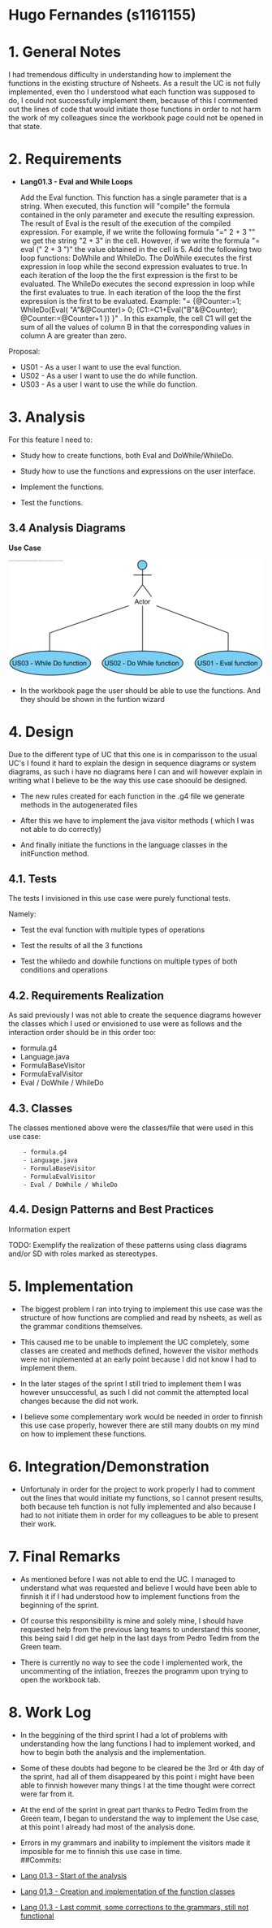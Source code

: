 **Hugo Fernandes** (s1161155)
===============================

# 1. General Notes
I had tremendous difficulty in understanding how to implement the functions in the existing structure of Nsheets. As a result the UC is not fully implemented, even tho I understood what each function was supposed to do, I could not successfully implement them, because of this I commented out the lines of code that would initiate those functions in order to not harm the work of my colleagues since the workbook page could not be opened in that state.

# 2. Requirements

- **Lang01.3 - Eval and While Loops**

	Add the Eval function. This function has a single parameter that is a string. When executed, this function will "compile" the formula contained in the only parameter and execute the resulting expression. The result of Eval is the result of the execution of the compiled expression. For example, if we write the following formula "=" 2 + 3 "" we get the string "2 + 3" in the cell. However, if we write the formula "= eval (" 2 + 3 ")" the value obtained in the cell is 5. Add the following two loop functions: DoWhile and WhileDo. The DoWhile executes the first expression in loop while the second expression evaluates to true. In each iteration of the loop the the first expression is the first to be evaluated. The WhileDo executes the second expression in loop while the first evaluates to true. In each iteration of the loop the the first expression is the first to be evaluated. Example: "= {@Counter:=1; WhileDo(Eval( "A"&@Counter)> 0; {C1:=C1+Eval("B"&@Counter); @Counter:=@Counter+1 }) }" . In this example, the cell C1 will get the sum of all the values of column B in that the corresponding values in column A are greater than zero.

 Proposal:
   
   - US01 - As a user I want to use the eval function.
   - US02 - As a user I want to use the do while function.
   - US03 - As a user I want to use the while do function.
   
# 3. Analysis

For this feature I need to:  

- Study how to create functions, both Eval and DoWhile/WhileDo. 

- Study how to use the functions and expressions on the user interface.

- Implement the functions.

- Test the functions.

## 3.4 Analysis Diagrams

**Use Case**

![Use Case](US.png)

- In the workbook page the user should be able to use the functions. And they should be shown in the funtion wizard

# 4. Design

Due to the different type of UC that this one is in comparisson to the usual UC's I found it hard to explain the design in sequence diagrams or system diagrams, as such i have no diagrams here I can and will however explain in writing what I believe to be the way this use case shoould be designed.

- The new rules created for each function in the .g4 file we generate methods in the autogenerated files

- After this we have to implement the java visitor methods ( which I was not able to do correctly)

- And finally initiate the functions in the language classes in the initFunction method.


## 4.1. Tests
The tests I invisioned in this use case were purely functional tests.

Namely: 

- Test the eval function with multiple types of operations

- Test the results of all the 3 functions

- Test the whiledo and dowhile functions on multiple types of both conditions and operations


## 4.2. Requirements Realization

As said previously I was not able to create the sequence diagrams however the classes which I used or envisioned to use were as follows and the interaction order should be in this order too:

- formula.g4
- Language.java
- FormulaBaseVisitor
- FormulaEvalVisitor
- Eval / DoWhile / WhileDo

## 4.3. Classes
The classes mentioned above were the classes/file that were used in this use case:
        
        - formula.g4
        - Language.java
        - FormulaBaseVisitor
        - FormulaEvalVisitor
        - Eval / DoWhile / WhileDo



## 4.4. Design Patterns and Best Practices
Information expert

TODO: Exemplify the realization of these patterns using class diagrams and/or SD with roles marked as stereotypes.

# 5. Implementation

- The biggest problem I ran into trying to implement this use case was the structure of how functions are complied and read by nsheets, as well as the grammar conditions themselves.

- This caused me to be unable to implement the UC completely, some classes are created and methods defined, however the visitor methods were not inplemented at an early point because I did not know I had to implement them.
 
- In the later stages of the sprint I still tried to implement them I was however unsuccessful, as such I did not commit the attempted local changes because the did not work. 

- I believe some complementary work would be needed in order to finnish this use case properly, however there are still many doubts on my mind on how to implement these functions.

# 6. Integration/Demonstration
- Unfortunaly in order for the project to work properly I had to comment out the lines that would initiate my functions, so I cannot present results, both because teh function is not fully implemented and also because I had to not initiate them in order for my colleagues to be able to present their work.

# 7. Final Remarks
- As mentioned before I was not able to end the UC. I managed to understand what was requested and believe I would have been able to finnish it if I had understood how to implement functions from the beginning of the sprint. 

- Of course this responsibility is mine and solely mine, I should have requested help from the previous lang teams to understand this sooner, this being said I did get help in the last days from Pedro Tedim from the Green team.

- There is currently no way to see the code I implemented work, the uncommenting of the intiation, freezes the programm upon trying to open the workbook tab.

# 8. Work Log

- In the beggining of the third sprint I had a lot of problems with understanding how the lang functions I had to implement worked, and how to begin both the analysis and the implementation.

- Some of these doubts had begone to be cleared be the 3rd or 4th day of the sprint, had all of them disappeared by this point i might have been able to finnish however many things I at the time thought were correct were far from it.

- At the end of the sprint in great part thanks to Pedro Tedim from the Green team, I began to understand the way to implement the Use case, at this point I already had most of the analysis done.

- Errors in my grammars and inability to implement the visitors made it imposible for me to finnish this use case in time.  
##Commits:

- [Lang 01.3 - Start of the analysis](https://bitbucket.org/lei-isep/lapr4-18-2dl/commits/cdc73809aeda5fc137d6fe9b32cf079dc439c5bb)

- [Lang 01.3 - Creation and implementation of the function classes](https://bitbucket.org/lei-isep/lapr4-18-2dl/commits/395f30bd10d4368d35656d02b25f45a6360de425)

- [Lang 01.3 - Last commit, some corrections to the grammars, still not functional ](https://bitbucket.org/lei-isep/lapr4-18-2dl/commits/4df29d0bbc8e66d64e3b8c3f3e16af280cbd5d0d)
